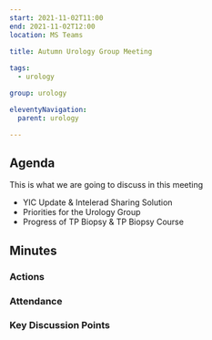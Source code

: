 ```yaml
---
start: 2021-11-02T11:00
end: 2021-11-02T12:00
location: MS Teams
 
title: Autumn Urology Group Meeting

tags:
  - urology

group: urology

eleventyNavigation:
  parent: urology

---
```


## Agenda

This is what we are going to discuss in this meeting

* YIC Update & Intelerad Sharing Solution
* Priorities for the Urology Group 
* Progress of TP Biopsy & TP Biopsy Course

## Minutes

### Actions

### Attendance

### Key Discussion Points
